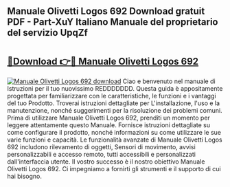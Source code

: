 ## Manuale Olivetti Logos 692 Download gratuit PDF - Part-XuY Italiano Manuale del proprietario del servizio UpqZf

# <h2><a href="http://dfea089.blite.top/?on=Manuale+Olivetti+Logos+692">🔗Download 👉🔴 Manuale Olivetti Logos 692</a></h2>

[![Manuale Olivetti Logos 692 download](https://i.imgur.com/lujVjoI.png)](http://dfea089.blite.top/?on=Manuale+Olivetti+Logos+692)
Ciao e benvenuto nel manuale di Istruzioni per il tuo nuovissimo REDDDDDDD. Questa guida è appositamente progettata per familiarizzare con le caratteristiche, le funzioni e i vantaggi del tuo Prodotto. Troverai istruzioni dettagliate per L'installazione, l'uso e la manutenzione, nonché suggerimenti per la risoluzione dei problemi comuni. Prima di utilizzare Manuale Olivetti Logos 692, prenditi un momento per leggere attentamente questo Manuale. Fornisce istruzioni dettagliate su come configurare il prodotto, nonché informazioni su come utilizzare le sue varie funzioni e capacità. Le funzionalità avanzate di Manuale Olivetti Logos 692 includono rilevamento di oggetti, Sensori di movimento, avvisi personalizzabili e accesso remoto, tutti accessibili e personalizzati dall'interfaccia utente. Il vostro successo è il nostro obiettivo Manuale Olivetti Logos 692. Ci impegniamo a fornirti gli strumenti e il supporto di cui hai bisogno.
